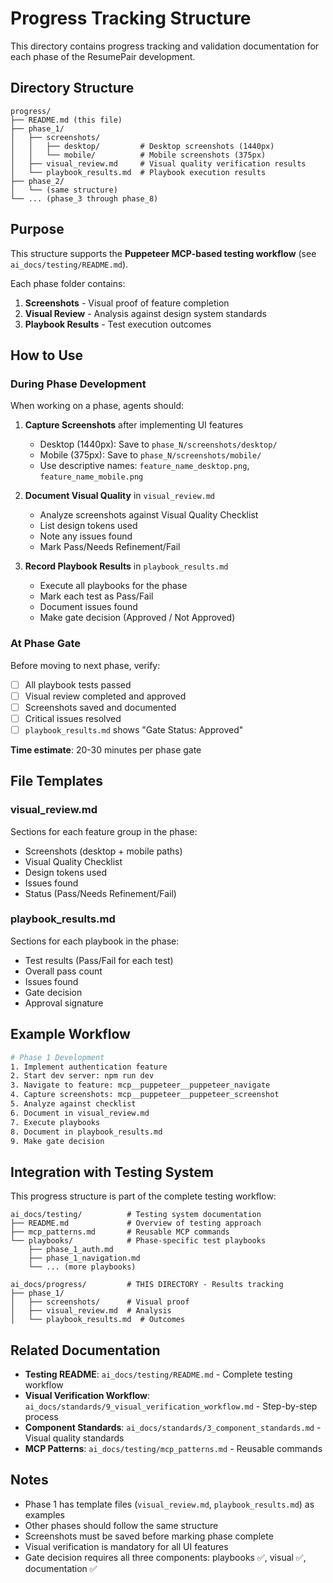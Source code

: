 # Progress Tracking Structure

This directory contains progress tracking and validation documentation for each phase of the ResumePair development.

## Directory Structure

```
progress/
├── README.md (this file)
├── phase_1/
│   ├── screenshots/
│   │   ├── desktop/         # Desktop screenshots (1440px)
│   │   └── mobile/          # Mobile screenshots (375px)
│   ├── visual_review.md     # Visual quality verification results
│   └── playbook_results.md  # Playbook execution results
├── phase_2/
│   └── (same structure)
└── ... (phase_3 through phase_8)
```

## Purpose

This structure supports the **Puppeteer MCP-based testing workflow** (see `ai_docs/testing/README.md`).

Each phase folder contains:
1. **Screenshots** - Visual proof of feature completion
2. **Visual Review** - Analysis against design system standards
3. **Playbook Results** - Test execution outcomes

## How to Use

### During Phase Development

When working on a phase, agents should:

1. **Capture Screenshots** after implementing UI features
   - Desktop (1440px): Save to `phase_N/screenshots/desktop/`
   - Mobile (375px): Save to `phase_N/screenshots/mobile/`
   - Use descriptive names: `feature_name_desktop.png`, `feature_name_mobile.png`

2. **Document Visual Quality** in `visual_review.md`
   - Analyze screenshots against Visual Quality Checklist
   - List design tokens used
   - Note any issues found
   - Mark Pass/Needs Refinement/Fail

3. **Record Playbook Results** in `playbook_results.md`
   - Execute all playbooks for the phase
   - Mark each test as Pass/Fail
   - Document issues found
   - Make gate decision (Approved / Not Approved)

### At Phase Gate

Before moving to next phase, verify:
- [ ] All playbook tests passed
- [ ] Visual review completed and approved
- [ ] Screenshots saved and documented
- [ ] Critical issues resolved
- [ ] `playbook_results.md` shows "Gate Status: Approved"

**Time estimate**: 20-30 minutes per phase gate

## File Templates

### visual_review.md

Sections for each feature group in the phase:
- Screenshots (desktop + mobile paths)
- Visual Quality Checklist
- Design tokens used
- Issues found
- Status (Pass/Needs Refinement/Fail)

### playbook_results.md

Sections for each playbook in the phase:
- Test results (Pass/Fail for each test)
- Overall pass count
- Issues found
- Gate decision
- Approval signature

## Example Workflow

```bash
# Phase 1 Development
1. Implement authentication feature
2. Start dev server: npm run dev
3. Navigate to feature: mcp__puppeteer__puppeteer_navigate
4. Capture screenshots: mcp__puppeteer__puppeteer_screenshot
5. Analyze against checklist
6. Document in visual_review.md
7. Execute playbooks
8. Document in playbook_results.md
9. Make gate decision
```

## Integration with Testing System

This progress structure is part of the complete testing workflow:

```
ai_docs/testing/          # Testing system documentation
├── README.md             # Overview of testing approach
├── mcp_patterns.md       # Reusable MCP commands
└── playbooks/            # Phase-specific test playbooks
    ├── phase_1_auth.md
    ├── phase_1_navigation.md
    └── ... (more playbooks)

ai_docs/progress/         # THIS DIRECTORY - Results tracking
├── phase_1/
│   ├── screenshots/      # Visual proof
│   ├── visual_review.md  # Analysis
│   └── playbook_results.md  # Outcomes
```

## Related Documentation

- **Testing README**: `ai_docs/testing/README.md` - Complete testing workflow
- **Visual Verification Workflow**: `ai_docs/standards/9_visual_verification_workflow.md` - Step-by-step process
- **Component Standards**: `ai_docs/standards/3_component_standards.md` - Visual quality standards
- **MCP Patterns**: `ai_docs/testing/mcp_patterns.md` - Reusable commands

## Notes

- Phase 1 has template files (`visual_review.md`, `playbook_results.md`) as examples
- Other phases should follow the same structure
- Screenshots must be saved before marking phase complete
- Visual verification is mandatory for all UI features
- Gate decision requires all three components: playbooks ✅, visual ✅, documentation ✅